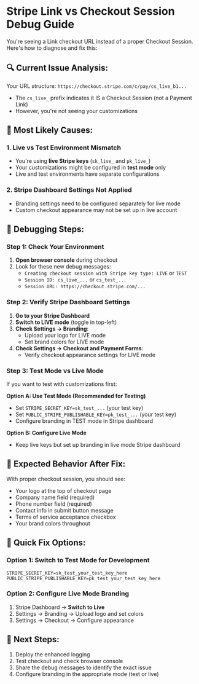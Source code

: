 # Stripe Link vs Checkout Session Debug Guide

You're seeing a Link checkout URL instead of a proper Checkout Session. Here's how to diagnose and fix this:

## 🔍 **Current Issue Analysis:**

Your URL structure: `https://checkout.stripe.com/c/pay/cs_live_b1...`
- The `cs_live_` prefix indicates it IS a Checkout Session (not a Payment Link)
- However, you're not seeing your customizations

## 🚨 **Most Likely Causes:**

### 1. **Live vs Test Environment Mismatch**
- You're using **live Stripe keys** (`sk_live_` and `pk_live_`)
- Your customizations might be configured in **test mode** only
- Live and test environments have separate configurations

### 2. **Stripe Dashboard Settings Not Applied**
- Branding settings need to be configured separately for live mode
- Custom checkout appearance may not be set up in live account

## 🔧 **Debugging Steps:**

### Step 1: Check Your Environment
1. **Open browser console** during checkout
2. Look for these new debug messages:
   - `Creating checkout session with Stripe key type: LIVE` or `TEST`
   - `Session ID: cs_live_...` or `cs_test_...`
   - `Session URL: https://checkout.stripe.com/...`

### Step 2: Verify Stripe Dashboard Settings
1. **Go to your Stripe Dashboard**
2. **Switch to LIVE mode** (toggle in top-left)
3. **Check Settings → Branding**:
   - Upload your logo for LIVE mode
   - Set brand colors for LIVE mode
4. **Check Settings → Checkout and Payment Forms**:
   - Verify checkout appearance settings for LIVE mode

### Step 3: Test Mode vs Live Mode
If you want to test with customizations first:

**Option A: Use Test Mode (Recommended for Testing)**
- Set `STRIPE_SECRET_KEY=sk_test_...` (your test key)
- Set `PUBLIC_STRIPE_PUBLISHABLE_KEY=pk_test_...` (your test key)
- Configure branding in TEST mode in Stripe dashboard

**Option B: Configure Live Mode**
- Keep live keys but set up branding in live mode Stripe dashboard

## 🎯 **Expected Behavior After Fix:**

With proper checkout session, you should see:
- Your logo at the top of checkout page
- Company name field (required)
- Phone number field (required)
- Contact info in submit button message
- Terms of service acceptance checkbox
- Your brand colors throughout

## 🔧 **Quick Fix Options:**

### Option 1: Switch to Test Mode for Development
```env
STRIPE_SECRET_KEY=sk_test_your_test_key_here
PUBLIC_STRIPE_PUBLISHABLE_KEY=pk_test_your_test_key_here
```

### Option 2: Configure Live Mode Branding
1. Stripe Dashboard → **Switch to Live**
2. Settings → Branding → Upload logo and set colors
3. Settings → Checkout → Configure appearance

## 📝 **Next Steps:**
1. Deploy the enhanced logging
2. Test checkout and check browser console
3. Share the debug messages to identify the exact issue
4. Configure branding in the appropriate mode (test or live)